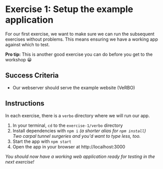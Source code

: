 # Exercise 1: Setup the example application

For our first exercise, we want to make sure we can run the subsequent exercises without problems.  This means ensuring we have a working app against which to test.

**Pro tip:** This is another good exercise you can do before you get to the workshop  😀

## Success Criteria

- Our webserver should serve the example website (VeRBO)

## Instructions

In each exercise, there is a `verbo` directory where we will run our app.

1. In your terminal, `cd` to the `exercise-1/verbo` directory
2. Install dependencies with `npm i` _(a shorter alias for `npm install`)_  
  _Two carpal tunnel surgeries and you'd want to type less, too._
3. Start the app with `npm start`
4. Open the app in your browser at http://localhost:3000

_You should now have a working web application ready for testing in the next exercise!_